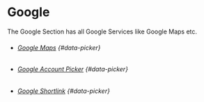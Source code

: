 # Google

The Google Section has all Google Services like Google Maps etc.

* ###### [Google Maps](/components/google/google-map.md) {#data-picker}
* ###### [Google Account Picker](/components/google/google-account-picker.md) {#data-picker}
* ###### [Google Shortlink](/components/google/google-shortlink.md) {#data-picker}
